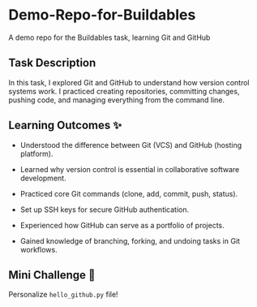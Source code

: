 # Demo-Repo-for-Buildables

A demo repo for the Buildables task, learning Git and GitHub

## Task Description

In this task, I explored Git and GitHub to understand how version control systems work. I practiced creating repositories, committing changes, pushing code, and managing everything from the command line.

## Learning Outcomes ✨

- Understood the difference between Git (VCS) and GitHub (hosting platform).

- Learned why version control is essential in collaborative software development.

- Practiced core Git commands (clone, add, commit, push, status).

- Set up SSH keys for secure GitHub authentication.

- Experienced how GitHub can serve as a portfolio of projects.

- Gained knowledge of branching, forking, and undoing tasks in Git workflows.

## Mini Challenge 🎯

Personalize `hello_github.py` file!
